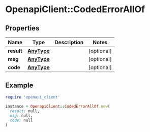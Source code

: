 # OpenapiClient::CodedErrorAllOf

## Properties

| Name | Type | Description | Notes |
| ---- | ---- | ----------- | ----- |
| **result** | [**AnyType**](.md) |  | [optional] |
| **msg** | [**AnyType**](.md) |  | [optional] |
| **code** | [**AnyType**](.md) |  | [optional] |

## Example

```ruby
require 'openapi_client'

instance = OpenapiClient::CodedErrorAllOf.new(
  result: null,
  msg: null,
  code: null
)
```

